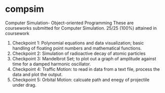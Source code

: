 # compsim
Computer Simulation- Object-oriented Programming
These are courseworks submitted for Computer Simulation. 25/25 (100%) attained in coursework 
1) Checkpoint 1: Polynomial equations and data visualization; basic handling of floating point numbers and mathematical functions.
2) Checkpoint 2: Simulation of radioactive decay of atomic particles 
3) Checkpoint 3: Mandelbrot Set;  to plot out a graph of amplitude against time for a damped harmonic oscillator.
4) Checkpoint 4: Traffic Motion: to read in data from a text file, process the data and plot the output.
5) Checkpoint 5: Orbital Motion: calcuate path and enegy of projectile under drag.
